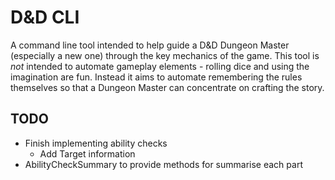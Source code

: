 # D&D CLI

A command line tool intended to help guide a D&D Dungeon Master (especially a new one) through the key mechanics of the game. This tool is *not* intended to automate gameplay elements - rolling dice and using the imagination are fun. Instead it aims to automate remembering the rules themselves so that a Dungeon Master can concentrate on crafting the story.

## TODO

* Finish implementing ability checks
    * Add Target information
* AbilityCheckSummary to provide methods for summarise each part